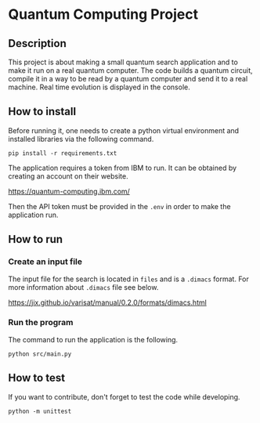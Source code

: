 # Quantum Computing Project
## Description
This project is about making a small quantum search application and to 
make it run on a real quantum computer. The code builds a quantum
circuit, compile it in a way to be read by a quantum computer and
send it to a real machine. Real time evolution is displayed in the 
console.
## How to install
Before running it, one needs to create a python virtual environment 
and installed libraries via the following command.
```
pip install -r requirements.txt
```
The application requires a token from IBM to run. It can be obtained
by creating an account on their website.

https://quantum-computing.ibm.com/

Then the API token must be provided in the `.env` in order to make 
the application run.

## How to run

### Create an input file

The input file for the search is located in `files` and is a `.dimacs` format. For more information about `.dimacs` file
see below.

https://jix.github.io/varisat/manual/0.2.0/formats/dimacs.html

### Run the program

The command to run the application is the following.
```
python src/main.py
```

## How to test
If you want to contribute, don't forget to test the code while
developing.
```
python -m unittest
```